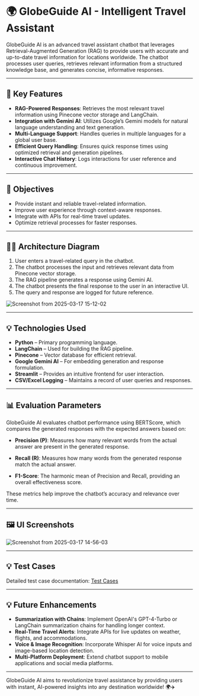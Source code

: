 # 🌍 GlobeGuide AI - Intelligent Travel Assistant

GlobeGuide AI is an advanced travel assistant chatbot that leverages Retrieval-Augmented Generation (RAG) to provide users with accurate and up-to-date travel information for locations worldwide. The chatbot processes user queries, retrieves relevant information from a structured knowledge base, and generates concise, informative responses.

---

## 🎯 Key Features
- **RAG-Powered Responses**: Retrieves the most relevant travel information using Pinecone vector storage and LangChain.
- **Integration with Gemini AI**: Utilizes Google’s Gemini models for natural language understanding and text generation.
- **Multi-Language Support**: Handles queries in multiple languages for a global user base.
- **Efficient Query Handling**: Ensures quick response times using optimized retrieval and generation pipelines.
- **Interactive Chat History**: Logs interactions for user reference and continuous improvement.

---

## 🎯 Objectives
- Provide instant and reliable travel-related information.
- Improve user experience through context-aware responses.
- Integrate with APIs for real-time travel updates.
- Optimize retrieval processes for faster responses.

---

## 👨‍💻 Architecture Diagram
1. User enters a travel-related query in the chatbot.
2. The chatbot processes the input and retrieves relevant data from Pinecone vector storage.
3. The RAG pipeline generates a response using Gemini AI.
4. The chatbot presents the final response to the user in an interactive UI.
5. The query and response are logged for future reference.

![Screenshot from 2025-03-17 15-12-02](https://github.com/user-attachments/assets/6a64d39c-259c-427a-91d1-c966c5c96a1e)


---

## 💡 Technologies Used
- **Python** – Primary programming language.
- **LangChain** – Used for building the RAG pipeline.
- **Pinecone** – Vector database for efficient retrieval.
- **Google Gemini AI** – For embedding generation and response formulation.
- **Streamlit** – Provides an intuitive frontend for user interaction.
- **CSV/Excel Logging** – Maintains a record of user queries and responses.

---

## 📊 Evaluation Parameters

GlobeGuide AI evaluates chatbot performance using BERTScore, which compares the generated responses with the expected answers based on:

- **Precision (P)**: Measures how many relevant words from the actual answer are present in the generated response.

- **Recall (R)**: Measures how many words from the generated response match the actual answer.

- **F1-Score**: The harmonic mean of Precision and Recall, providing an overall effectiveness score.

These metrics help improve the chatbot’s accuracy and relevance over time.



---

## 🖼️ UI Screenshots
![Screenshot from 2025-03-17 14-56-03](https://github.com/user-attachments/assets/17561a51-7c0f-405b-981f-44d872b5dbd3)


---

## 💡 Test Cases
Detailed test case documentation: [Test Cases](https://shorthillstech-my.sharepoint.com/:x:/g/personal/pulkit_garg_shorthills_ai/EWi7LXBJ0IpDljKzxS5tWOYBcMAvU0rk6yXucC2alHlLjw?e=0htaxT)

---

## 💡 Future Enhancements
- **Summarization with Chains**: Implement OpenAI's GPT-4-Turbo or LangChain summarization chains for handling longer context.
- **Real-Time Travel Alerts**: Integrate APIs for live updates on weather, flights, and accommodations.
- **Voice & Image Recognition**: Incorporate Whisper AI for voice inputs and image-based location detection.
- **Multi-Platform Deployment**: Extend chatbot support to mobile applications and social media platforms.

---

GlobeGuide AI aims to revolutionize travel assistance by providing users with instant, AI-powered insights into any destination worldwide! 🌍✈️

